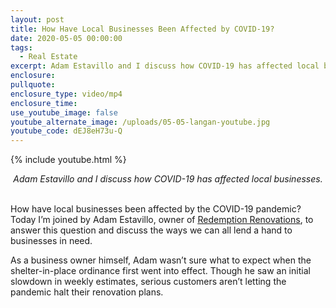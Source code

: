 ```yaml
---
layout: post
title: How Have Local Businesses Been Affected by COVID-19?
date: 2020-05-05 00:00:00
tags:
  - Real Estate
excerpt: Adam Estavillo and I discuss how COVID-19 has affected local businesses.
enclosure:
pullquote:
enclosure_type: video/mp4
enclosure_time:
use_youtube_image: false
youtube_alternate_image: /uploads/05-05-langan-youtube.jpg
youtube_code: dEJ8eH73u-Q
---
```


{% include youtube.html %}

<center><em>Adam Estavillo and I discuss how COVID-19 has affected local businesses.</em></center>

<br>How have local businesses been affected by the COVID-19 pandemic? Today I’m joined by Adam Estavillo, owner of <u><a target="_blank" href="https://www.redemptionrenovations.com/">Redemption Renovations</a></u>, to answer this question and discuss the ways we can all lend a hand to businesses in need.

As a business owner himself, Adam wasn’t sure what to expect when the shelter-in-place ordinance first went into effect. Though he saw an initial slowdown in weekly estimates, serious customers aren’t letting the pandemic halt their renovation plans.